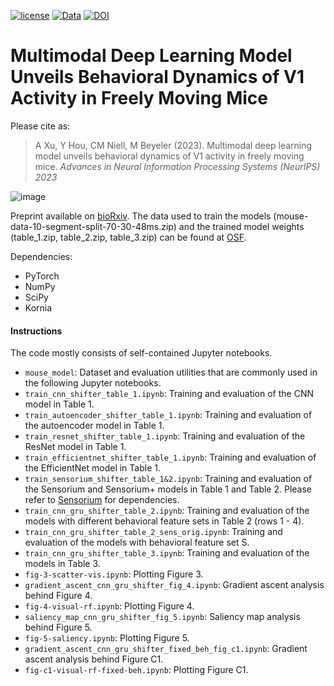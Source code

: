 [![license](https://img.shields.io/badge/License-BSD%202--Clause-blue.svg)](https://github.com/bionicvisionlab/2023-Xu-Multimodal-Mouse-V1/blob/master/LICENSE)
[![Data](https://img.shields.io/badge/data-osf.io-lightgrey.svg)](https://doi.org/10.17605/OSF.IO/MSP3A)
[![DOI](https://img.shields.io/badge/DOI-10.1101%2F2023.05.30.542912v1-orange)](https://doi.org/10.1101/2023.05.30.542912v1)

# Multimodal Deep Learning Model Unveils Behavioral Dynamics of V1 Activity in Freely Moving Mice

Please cite as:

> A Xu, Y Hou, CM Niell, M Beyeler (2023). Multimodal deep learning model unveils behavioral dynamics of V1 activity in freely moving mice.
> *Advances in Neural Information Processing Systems (NeurIPS) 2023*

![image](https://github.com/bionicvisionlab/2023-Xu-Multimodal-Mouse-V1/assets/5214334/eaf6d11a-fc56-46d4-a2a9-9bc6563f7995)

Preprint available on [bioRxiv](https://www.biorxiv.org/content/10.1101/2023.05.30.542912v1).
The data used to train the models (mouse-data-10-segment-split-70-30-48ms.zip) and the trained model weights (table_1.zip, table_2.zip, table_3.zip) can be found at [OSF](https://doi.org/10.17605/OSF.IO/MSP3A).

Dependencies:
* PyTorch
* NumPy
* SciPy
* Kornia

#### Instructions

The code mostly consists of self-contained Jupyter notebooks. 
* `mouse_model`: Dataset and evaluation utilities that are commonly used in the following Jupyter notebooks.
* `train_cnn_shifter_table_1.ipynb`: Training and evaluation of the CNN model in Table 1.
* `train_autoencoder_shifter_table_1.ipynb`: Training and evaluation of the autoencoder model in Table 1.
* `train_resnet_shifter_table_1.ipynb`: Training and evaluation of the ResNet model in Table 1.
* `train_efficientnet_shifter_table_1.ipynb`: Training and evaluation of the EfficientNet model in Table 1.
* `train_sensorium_shifter_table_1&2.ipynb`: Training and evaluation of the Sensorium and Sensorium+ models in Table 1 and Table 2. Please refer to [Sensorium](https://github.com/sinzlab/sensorium) for dependencies.
* `train_cnn_gru_shifter_table_2.ipynb`: Training and evaluation of the models with different behavioral feature sets in Table 2 (rows 1 - 4).
* `train_cnn_gru_shifter_table_2_sens_orig.ipynb`: Training and evaluation of the models with behavioral feature set S.
* `train_cnn_gru_shifter_table_3.ipynb`: Training and evaluation of the models in Table 3.
* `fig-3-scatter-vis.ipynb`: Plotting Figure 3.
* `gradient_ascent_cnn_gru_shifter_fig_4.ipynb`: Gradient ascent analysis behind Figure 4.
* `fig-4-visual-rf.ipynb`: Plotting Figure 4.
* `saliency_map_cnn_gru_shifter_fig_5.ipynb`: Saliency map analysis behind Figure 5.
* `fig-5-saliency.ipynb`: Plotting Figure 5.
* `gradient_ascent_cnn_gru_shifter_fixed_beh_fig_c1.ipynb`: Gradient ascent analysis behind Figure C1.
* `fig-c1-visual-rf-fixed-beh.ipynb`: Plotting Figure C1.
